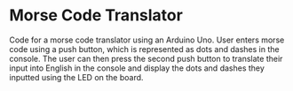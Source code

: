 # Morse Code Translator
Code for a morse code translator using an Arduino Uno.
User enters morse code using a push button, which is represented as dots and dashes in the console. The user can then press the second push button to translate their input into English in the console and display the dots and dashes they inputted using the LED on the board.
